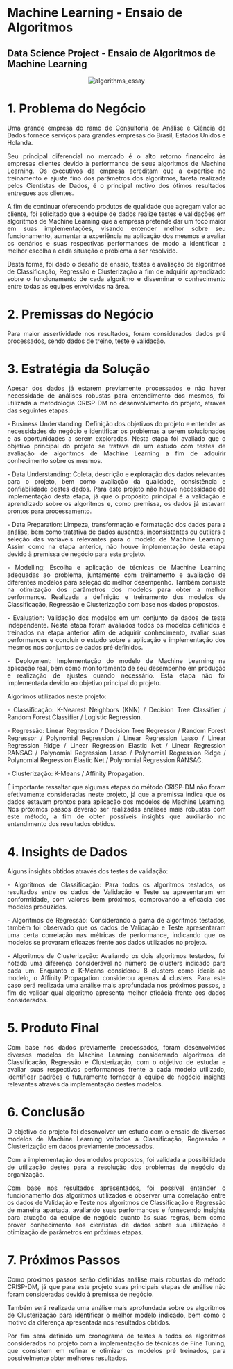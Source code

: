 # Machine Learning - Ensaio de Algoritmos

## Data Science Project - Ensaio de Algoritmos de Machine Learning

<div align='center'>

![algorithms_essay](https://github.com/caiomichelan/machine_learning-algorithms_essay/assets/104601836/5810a6c6-ff04-4b3d-b962-4b9c2ae0718b)

</div>

# 1. Problema do Negócio
<p align='justify'>Uma grande empresa do ramo de Consultoria de Análise e Ciência de Dados fornece serviços para grandes empresas do Brasil, Estados Unidos e Holanda.</p>
<p align='justify'>Seu principal diferencial no mercado é o alto retorno financeiro às empresas clientes devido à performance de seus algoritmos de Machine Learning. Os executivos da empresa acreditam que a expertise no treinamento e ajuste fino dos parâmetros dos algoritmos, tarefa realizada pelos Cientistas de Dados, é o principal motivo dos ótimos resultados entregues aos clientes.</p>
<p align='justify'>A fim de continuar oferecendo produtos de qualidade que agregam valor ao cliente, foi solicitado que a equipe de dados realize testes e validações em algoritmos de Machine Learning que a empresa pretende dar um foco maior em suas implementações, visando entender melhor sobre seu funcionamento, aumentar a experiência na aplicação dos mesmos e avaliar os cenários e suas respectivas performances de modo a identificar a melhor escolha a cada situação e problema a ser resolvido.</p>
<p align='justify'>Desta forma, foi dado o desafio de ensaio, testes e avaliação de algoritmos de Classificação, Regressão e Clusterização a fim de adquirir aprendizado sobre o funcionamento de cada algoritmo e disseminar o conhecimento entre todas as equipes envolvidas na área.</p>

# 2. Premissas do Negócio
<p align='justify'>Para maior assertividade nos resultados, foram considerados dados pré processados, sendo dados de treino, teste e validação.</p>

# 3. Estratégia da Solução
<p align='justify'>Apesar dos dados já estarem previamente processados e não haver necessidade de análises robustas para entendimento dos mesmos, foi utilizada a metodologia CRISP-DM no desenvolvimento do projeto, através das seguintes etapas:</p>
<p align='justify'>- Business Understanding: Definição dos objetivos do projeto e entender as necessidades do negócio e identificar os problemas a serem solucionados e as oportunidades a serem exploradas. Nesta etapa foi avaliado que o objetivo principal do projeto se tratava de um estudo com testes de avaliação de algoritmos de Machine Learning a fim de adquirir conhecimento sobre os mesmos.</p>
<p align='justify'>- Data Understanding: Coleta, descrição e exploração dos dados relevantes para o projeto, bem como avaliação da qualidade, consistência e confiabilidade destes dados. Para este projeto não houve necessidade de implementação desta etapa, já que o propósito principal é a validação e aprendizado sobre os algoritmos e, como premissa, os dados já estavam prontos para processamento.</p>
<p align='justify'>- Data Preparation: Limpeza, transformação e formatação dos dados para a análise, bem como tratativa de dados ausentes, inconsistentes ou outliers e seleção das variáveis relevantes para o modelo de Machine Learning. Assim como na etapa anterior, não houve implementação desta etapa devido à premissa de negócio para este projeto.</p>
<p align='justify'>- Modelling: Escolha e aplicação de técnicas de Machine Learning adequadas ao problema, juntamente com treinamento e avaliação de diferentes modelos para seleção do melhor desempenho. Também consiste na otimização dos parâmetros dos modelos para obter a melhor performance. Realizada a definição e treinamento dos modelos de Classificação, Regressão e Clusterização com base nos dados propostos.</p>
<p align='justify'>- Evaluation: Validação dos modelos em um conjunto de dados de teste independente. Nesta etapa foram avaliados todos os modelos definidos e treinados na etapa anterior afim de adquirir conhecimento, avaliar suas performances e concluir o estudo sobre a aplicação e implementação dos mesmos nos conjuntos de dados pré definidos.</p>
<p align='justify'>- Deployment: Implementação do modelo de Machine Learning na aplicação real, bem como monitoramento de seu desempenho em produção e realização de ajustes quando necessário. Esta etapa não foi implementada devido ao objetivo principal do projeto.</p>
<p align='justify'>Algorimos utilizados neste projeto:</p>
<p align='justify'>- Classificação: K-Nearest Neighbors (KNN) / Decision Tree Classifier / Random Forest Classifier / Logistic Regression.</p>
<p align='justify'>- Regressão: Linear Regression / Decision Tree Regressor / Random Forest Regressor / Polynomial Regression / Linear Regression Lasso / Linear Regression Ridge / Linear Regression Elastic Net / Linear Regression RANSAC / Polynomial Regression Lasso / Polynomial Regression Ridge / Polynomial Regression Elastic Net / Polynomial Regression RANSAC.</p>
<p align='justify'>- Clusterização: K-Means / Affinity Propagation.</p>
<p align='justify'>É importante ressaltar que algumas etapas do método CRISP-DM não foram efetivamente consideradas neste projeto, já que a premissa indica que os dados estavam prontos para aplicação dos modelos de Machine Learning. Nos próximos passos deverão ser realizadas análises mais robustas com este método, a fim de obter possíveis insights que auxiliarão no entendimento dos resultados obtidos.</p>

# 4. Insights de Dados
<p align='justify'>Alguns insights obtidos através dos testes de validação:</p>
<p align='justify'>- Algoritmos de Classificação: Para todos os algoritmos testados, os resultados entre os dados de Validação e Teste se apresentaram em conformidade, com valores bem próximos, comprovando a eficácia dos modelos produzidos.</p>
<p align='justify'>- Algoritmos de Regressão: Considerando a gama de algoritmos testados, também foi observado que os dados de Validação e Teste apresentaram uma certa correlação nas métricas de performance, indicando que os modelos se provaram eficazes frente aos dados utilizados no projeto.</p>
<p align='justify'>- Algoritmos de Clusterização: Avaliando os dois algoritmos testados, foi notada uma diferença considerável no número de clusters indicado para cada um. Enquanto o K-Means considerou 8 clusters como ideais ao modelo, o Affinity Propagation considerou apenas 4 clusters. Para este caso será realizada uma análise mais aprofundada nos próximos passos, a fim de validar qual algoritmo apresenta melhor eficácia frente aos dados considerados.</p>

# 5. Produto Final
<p align='justify'>Com base nos dados previamente processados, foram desenvolvidos diversos modelos de Machine Learning considerando algoritmos de Classificação, Regressão e Clusterização, com o objetivo de estudar e avaliar suas respectivas performances frente a cada modelo utilizado, identificar padrões e futuramente fornecer à equipe de negócio insights relevantes através da implementação destes modelos.</p>

# 6. Conclusão
<p align='justify'>O objetivo do projeto foi desenvolver um estudo com o ensaio de diversos modelos de Machine Learning voltados a Classificação, Regressão e Clusterização em dados previamente processados.</p>
<p align='justify'>Com a implementação dos modelos propostos, foi validada a possibilidade de utilização destes para a resolução dos problemas de negócio da organização.</p>
<p align='justify'>Com base nos resultados apresentados, foi possível entender o funcionamento dos algoritmos utilizados e observar uma correlação entre os dados de Validação e Teste nos algoritmos de Classificação e Regressão de maneira apartada, avaliando suas performances e fornecendo insights para atuação da equipe de negócio quanto às suas regras, bem como prover conhecimento aos cientistas de dados sobre sua utilização e otimização de parâmetros em próximas etapas.</p>

# 7. Próximos Passos
<p align='justify'>Como próximos passos serão definidas análise mais robustas do método CRISP-DM, já que para este projeto suas principais etapas de análise não foram consideradas devido à premissa de negócio.</p>
<p align='justify'>Também será realizada uma análise mais aprofundada sobre os algoritmos de Clusterização para identificar o melhor modelo indicado, bem como o motivo da diferença apresentada nos resultados obtidos.</p>
<p align='justify'>Por fim será definido um cronograma de testes a todos os algoritmos considerados no projeto com a implementação de técnicas de Fine Tuning, que consistem em refinar e otimizar os modelos pré treinados, para possivelmente obter melhores resultados.</p>
